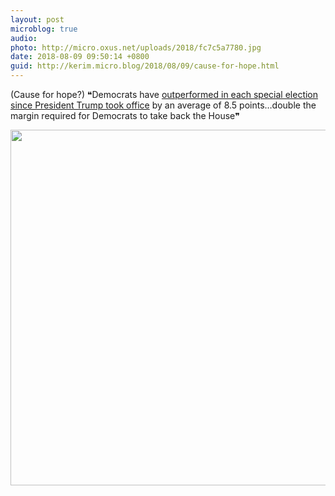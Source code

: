 ```yaml
---
layout: post
microblog: true
audio: 
photo: http://micro.oxus.net/uploads/2018/fc7c5a7780.jpg
date: 2018-08-09 09:50:14 +0800
guid: http://kerim.micro.blog/2018/08/09/cause-for-hope.html
---
```

(Cause for hope?) ❝Democrats have [outperformed in each special election since President Trump took office](https://www.axios.com/newsletters/axios-pm-c9111384-1e3b-43fb-887e-7b050739a894.html) by an average of 8.5 points…double the margin required for Democrats to take back the House❞

<img src="http://micro.oxus.net/uploads/2018/fc7c5a7780.jpg" width="600" height="569" />
